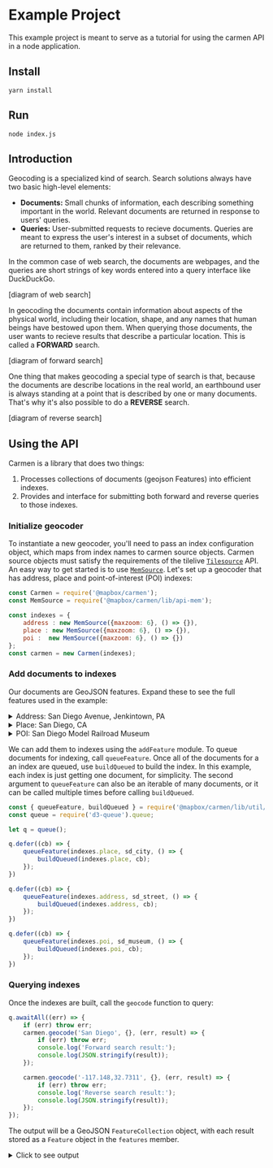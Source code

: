 # Example Project

This example project is meant to serve as a tutorial for using the carmen API in a node application.

## Install

```
yarn install
```

## Run

```
node index.js
```

## Introduction

Geocoding is a specialized kind of search. Search solutions always have two basic high-level elements:

- **Documents:** Small chunks of information, each describing something important in the world. Relevant documents are returned in response to users' queries.
- **Queries:** User-submitted requests to recieve documents. Queries are meant to express the user's interest in a subset of documents, which are returned to them, ranked by their relevance.

In the common case of web search, the documents are webpages, and the queries are short strings of key words entered into a query interface like DuckDuckGo.

[diagram of web search]

In geocoding the documents contain information about aspects of the physical world, including their location, shape, and any names that human beings have bestowed upon them. When querying those documents, the user wants to recieve results that describe a particular location. This is called a **FORWARD** search.

[diagram of forward search]

One thing that makes geocoding a special type of search is that, because the documents are describe locations in the real world, an earthbound user is always standing at a point that is described by one or many documents. That's why it's also possible to do a **REVERSE** search.

[diagram of reverse search]

## Using the API

Carmen is a library that does two things:

1. Processes collections of documents (geojson Features) into efficient indexes.
2. Provides and interface for submitting both forward and reverse queries to those indexes.

### Initialize geocoder

To instantiate a new geocoder, you'll need to pass an index configuration object, which maps from index names to carmen source objects. Carmen source objects must satisfy the requirements of the tilelive [`Tilesource`](https://github.com/mapbox/tilelive/blob/master/API.md) API. An easy way to get started is to use [`MemSource`](../docs/api.md#memsource). Let's set up a geocoder that has address, place and point-of-interest (POI) indexes:

```javascript
const Carmen = require('@mapbox/carmen');
const MemSource = require('@mapbox/carmen/lib/api-mem');

const indexes = {
    address : new MemSource({maxzoom: 6}, () => {}),
    place : new MemSource({maxzoom: 6}, () => {}),
    poi :  new MemSource({maxzoom: 6}, () => {})
};
const carmen = new Carmen(indexes);
```

### Add documents to indexes

Our documents are GeoJSON features. Expand these to see the full features used in the example:

<details>
<summary>Address: San Diego Avenue, Jenkintown, PA</summary>

```javascript
const sd_city = {
    "id": 1,
    "type": "Feature",
    "properties": {
        "carmen:text": "San Diego",
        "carmen:center": [-117.148, 32.7311]
    },
    "geometry": {
        "type": "Polygon",
        "coordinates": [[[ -117.35595703124999, 32.55607364492026 ],[ -116.90277099609374, 32.55607364492026 ],[ -116.90277099609374, 33.07658322673801 ],[ -117.35595703124999, 33.07658322673801 ],[ -117.35595703124999, 32.55607364492026 ]]]
    }
}
```

</details>

<details>
<summary>Place: San Diego, CA</summary>

```javascript
const sd_street = {
  "id": 2,
  "type": "Feature",
  "properties": {
    "carmen:rangetype": "tiger",
    "carmen:parityl": [["E"]],
    "carmen:lfromhn": [[500]],
    "carmen:ltohn": [[600]],
    "carmen:parityr": [["O"]],
    "carmen:rfromhn": [[501]],
    "carmen:rtohn": [[601]],
    "carmen:text": "San Diego Avenue",
    "carmen:center": [ -75.095875, 40.085907 ]
  },
  "geometry": {
    "type": "GeometryCollection",
    "geometries": [
      {
        "type":"MultiLineString",
        "coordinates":[[[-75.093657,40.085796],[-75.095136,40.085792],[-75.096206,40.085754],[-75.097004,40.086226]]]
      }
    ]
  }
}
```

</details>

<details>
<summary>POI: San Diego Model Railroad Museum</summary>

```javascript
const sd_museum = {
    "id": 3,
    "type": "Feature",
    "properties": {
        "carmen:text": "San Diego Model Railroad Museum",
        "carmen:center": [ -117.148, 32.7311 ]
    },
    "geometry": {
        "type": "Point",
        "coordinates": [ -117.148, 32.731 ]
    }
}
```

</details>

We can add them to indexes using the `addFeature` module. To queue documents for indexing, call `queueFeature`. Once all of the documents for a an index are queued, use `buildQueued` to build the index. In this example, each index is just getting one document, for simplicity. The second argument to `queueFeature` can also be an iterable of many documents, or it can be called multiple times before calling `buildQueued`.

```javascript
const { queueFeature, buildQueued } = require('@mapbox/carmen/lib/util/addfeature');
const queue = require('d3-queue').queue;

let q = queue();

q.defer((cb) => {
    queueFeature(indexes.place, sd_city, () => {
        buildQueued(indexes.place, cb);
    });
})

q.defer((cb) => {
    queueFeature(indexes.address, sd_street, () => {
        buildQueued(indexes.address, cb);
    });
})

q.defer((cb) => {
    queueFeature(indexes.poi, sd_museum, () => {
        buildQueued(indexes.poi, cb);
    });
})
```

### Querying indexes

Once the indexes are built, call the `geocode` function to query:

```javascript
q.awaitAll((err) => {
    if (err) throw err;
    carmen.geocode('San Diego', {}, (err, result) => {
        if (err) throw err;
        console.log('Forward search result:');
        console.log(JSON.stringify(result));
    });

    carmen.geocode('-117.148,32.7311', {}, (err, result) => {
        if (err) throw err;
        console.log('Reverse search result:');
        console.log(JSON.stringify(result));
    });
});
```

The output will be a GeoJSON `FeatureCollection` object, with each result stored as a `Feature` object in the `features` member.

<details>
<summary>Click to see output</summary>

```javascript
{
    "type":"FeatureCollection",
    "query":["san","diego"],
    "features":[
        {
            "id": "address.2",
            "type": "Feature",
            "place_type": ["address"],
            "relevance": 1,
            "properties": {},
            "text": "San Diego Avenue",
            "place_name": "San Diego Avenue",
            "center": [-75.095875,40.085907],
            "geometry": {
                "type":"Point",
                "coordinates":[-75.095875,40.085907]
            }
        },
        {
            "id": "place.1",
            "type": "Feature",
            "place_type": ["place"],
            "relevance": 1,
            "properties": {},
            "text": "San Diego",
            "place_name": "San Diego",
            "bbox": [-117.35595703124999,32.55607364492026,-116.90277099609374,33.07658322673801],
            "center":[-117.148,32.7311],
            "geometry":{
                "type":"Point",
                "coordinates":[-117.148,32.7311]
            }
        },
        {
            "id": "poi.3",
            "type": "Feature",
            "place_type": ["poi"],
            "relevance": 1,
            "properties": {},
            "text": "San Diego Model Railroad Museum",
            "place_name": "San Diego Model Railroad Museum, San Diego",
            "center": [-117.148,32.7311],
            "geometry": {
                "type":"Point",
                "coordinates":[-117.148,32.7311]
            },
            "context":[
                {"id":"place.1","text":"San Diego"}
            ]
        }
    ]
}
```

</details>

